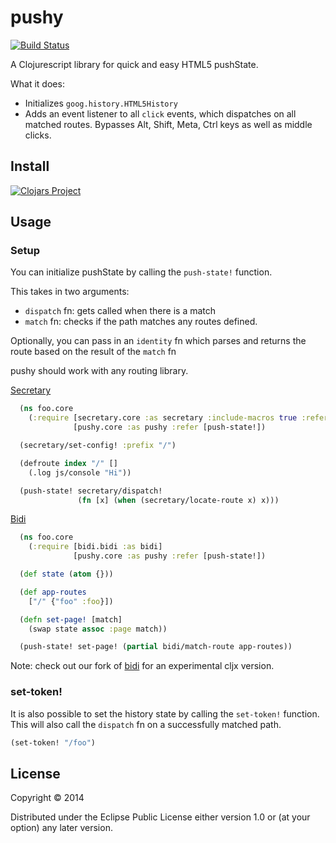 # pushy
[![Build Status](https://travis-ci.org/kibu-australia/pushy.svg?branch=master)](https://travis-ci.org/kibu-australia/pushy)

A Clojurescript library for quick and easy HTML5 pushState.

What it does:

* Initializes `goog.history.HTML5History`
* Adds an event listener to all `click` events, which dispatches on all matched routes. Bypasses Alt, Shift, Meta, Ctrl keys as well as middle clicks.

## Install

[![Clojars Project](http://clojars.org/kibu/pushy/latest-version.svg)](http://clojars.org/kibu/pushy)

## Usage

### Setup

You can initialize pushState by calling the `push-state!` function.

This takes in two arguments:

* `dispatch` fn: gets called when there is a match
* `match` fn: checks if the path matches any routes defined.

Optionally, you can pass in an `identity` fn which parses and returns the route based on the result of the `match` fn


pushy should work with any routing library.


[Secretary](https://github.com/gf3/secretary)

```clojure
  (ns foo.core
    (:require [secretary.core :as secretary :include-macros true :refer [defroute]]
              [pushy.core :as pushy :refer [push-state!])

  (secretary/set-config! :prefix "/")

  (defroute index "/" []
    (.log js/console "Hi"))

  (push-state! secretary/dispatch!
               (fn [x] (when (secretary/locate-route x) x)))
```

[Bidi](https://github.com/juxt/bidi)

```clojure
  (ns foo.core
    (:require [bidi.bidi :as bidi]
              [pushy.core :as pushy :refer [push-state!])

  (def state (atom {}))

  (def app-routes
    ["/" {"foo" :foo}])

  (defn set-page! [match]
    (swap state assoc :page match))

  (push-state! set-page! (partial bidi/match-route app-routes))
```

Note: check out our fork of [bidi](https://github.com/kibu-australia/bidi) for an experimental cljx version.

### set-token!

It is also possible to set the history state by calling the `set-token!` function. This will also call the `dispatch` fn on a successfully matched path.

```clojure
(set-token! "/foo")
```

## License

Copyright © 2014

Distributed under the Eclipse Public License either version 1.0 or (at
your option) any later version.
